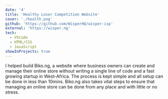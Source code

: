 ```yaml
---
date: '4'
title: 'Healthy Loser Competition Website'
cover: './health.png'
github: 'https://github.com/WisperHQ/wisper-isp'
external: 'https://wisper.ng'
tech:
  - VSCode
  - HTML/CSS
  - JavaScript
showInProjects: true
---
```


I helped build Biko.ng, a website where business owners can create and manage their online store without writing a single line of code and a fast growing startup in West-Africa. The process is kept simple and all setup can be done in less than 10mins. Biko.ng also takes vital steps to ensure that managing an online store can be done from any place and with little or no stress.
